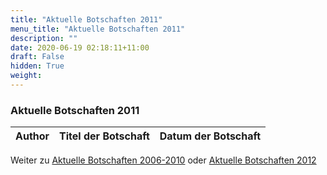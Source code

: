 ```yaml
---
title: "Aktuelle Botschaften 2011"
menu_title: "Aktuelle Botschaften 2011"
description: ""
date: 2020-06-19 02:18:11+11:00
draft: False
hidden: True
weight:
---
```

### Aktuelle Botschaften 2011

**Author** | **Titel der Botschaft** | **Datum der Botschaft**  
---|---|---


Weiter zu [Aktuelle Botschaften 2006-2010](/aktuelle-botschaften/aktuelle-botschaften-in-reihenfolge-des-datums/aktuelle-botschaften-2006-2010/) oder [Aktuelle Botschaften 2012](/aktuelle-botschaften/aktuelle-botschaften-in-reihenfolge-des-datums/aktuelle-botschaften-2012/)
